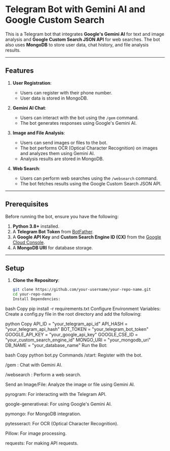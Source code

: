 # Telegram Bot with Gemini AI and Google Custom Search

This is a Telegram bot that integrates **Google's Gemini AI** for text and image analysis and **Google Custom Search JSON API** for web searches. The bot also uses **MongoDB** to store user data, chat history, and file analysis results.

---

## Features

1. **User Registration**:
   - Users can register with their phone number.
   - User data is stored in MongoDB.

2. **Gemini AI Chat**:
   - Users can interact with the bot using the `/gem` command.
   - The bot generates responses using Google's Gemini AI.

3. **Image and File Analysis**:
   - Users can send images or files to the bot.
   - The bot performs OCR (Optical Character Recognition) on images and analyzes them using Gemini AI.
   - Analysis results are stored in MongoDB.

4. **Web Search**:
   - Users can perform web searches using the `/websearch` command.
   - The bot fetches results using the Google Custom Search JSON API.

---

## Prerequisites

Before running the bot, ensure you have the following:

1. **Python 3.8+** installed.
2. A **Telegram Bot Token** from [BotFather](https://core.telegram.org/bots#botfather).
3. A **Google API Key** and **Custom Search Engine ID (CX)** from the [Google Cloud Console](https://console.cloud.google.com/).
4. A **MongoDB URI** for database storage.

---

## Setup

1. **Clone the Repository**:
   ```bash
   git clone https://github.com/your-username/your-repo-name.git
   cd your-repo-name
   Install Dependencies:

bash
Copy
pip install -r requirements.txt
Configure Environment Variables:
Create a config.py file in the root directory and add the following:

python
Copy
API_ID = "your_telegram_api_id"
API_HASH = "your_telegram_api_hash"
BOT_TOKEN = "your_telegram_bot_token"
GOOGLE_API_KEY = "your_google_api_key"
GOOGLE_CSE_ID = "your_custom_search_engine_id"
MONGO_URI = "your_mongodb_uri"
DB_NAME = "your_database_name"
Run the Bot:

bash
Copy
python bot.py
Commands
/start: Register with the bot.

/gem <prompt>: Chat with Gemini AI.

/websearch <query>: Perform a web search.

Send an Image/File: Analyze the image or file using Gemini AI.

pyrogram: For interacting with the Telegram API.

google-generativeai: For using Google's Gemini AI.

pymongo: For MongoDB integration.

pytesseract: For OCR (Optical Character Recognition).

Pillow: For image processing.

requests: For making API requests.

